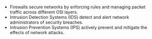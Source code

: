 - Firewalls secure networks by enforcing rules and managing packet traffic across different OSI layers.
- Intrusion Detection Systems (IDS) detect and alert network administrators of security breaches.
- Intrusion Prevention Systems (IPS) actively prevent and mitigate the effects of network attacks.

